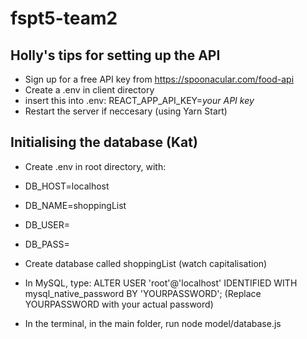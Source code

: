 # fspt5-team2

## Holly's tips for setting up the API
- Sign up for a free API key from https://spoonacular.com/food-api
- Create  a .env in client directory
- insert this into .env: REACT_APP_API_KEY=*your API key*
- Restart the server if neccesary (using Yarn Start)





## Initialising the database (Kat)

- Create .env in root directory, with:
- DB_HOST=localhost
- DB_NAME=shoppingList
- DB_USER=
- DB_PASS=


- Create database called shoppingList (watch capitalisation)
- In MySQL, type: ALTER USER 'root'@'localhost' IDENTIFIED WITH mysql_native_password BY 'YOURPASSWORD';  (Replace YOURPASSWORD with your actual password)
- In the terminal, in the main folder, run node model/database.js
